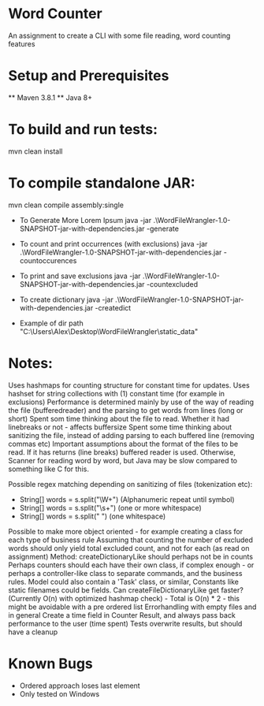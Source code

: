 # Word Counter

An assignment to create a CLI with some file reading, word counting features

# Setup and Prerequisites

** Maven 3.8.1
** Java 8+

# To build and run tests:
mvn clean install

# To compile standalone JAR:
mvn clean compile assembly:single


* To Generate More Lorem Ipsum
java -jar .\WordFileWrangler-1.0-SNAPSHOT-jar-with-dependencies.jar -generate <filecount> <wordcount> <filename>

* To count and print occurrences (with exclusions)
java -jar .\WordFileWrangler-1.0-SNAPSHOT-jar-with-dependencies.jar -countoccurences <absolute path to dir>

* To print and save exclusions
java -jar .\WordFileWrangler-1.0-SNAPSHOT-jar-with-dependencies.jar -countexcluded <absolute path to dir>

* To create dictionary
java -jar .\WordFileWrangler-1.0-SNAPSHOT-jar-with-dependencies.jar -createdict <absolute path to dir>

* Example of dir path
"C:\Users\Alex\Desktop\WordFileWrangler\static_data\"

# Notes:
Uses hashmaps for counting structure for constant time for updates. Uses hashset for string collections with (1) constant time (for example in exclusions)
Performance is determined mainly by use of the way of reading the file (bufferedreader) and the parsing to get words from lines (long or short)
Spent som time thinking about the file to read. Whether it had linebreaks or not - affects buffersize
Spent some time thinking about sanitizing the file, instead of adding parsing to each buffered line (removing commas etc)
Important assumptions about the format of the files to be read. If it has returns (line breaks) buffered reader is used.
Otherwise, Scanner for reading word by word, but Java may be slow compared to something like C for this.

Possible regex matching depending on sanitizing of files (tokenization etc):
* String[] words = s.split("\\W+") (Alphanumeric repeat until symbol)
* String[] words = s.split("\\s+") (one or more whitespace)
* String[] words = s.split(" ") (one whitespace)

Possible to make more object oriented - for example creating a class for each type of business rule
Assuming that counting the number of excluded words should only yield total excluded count, and not for each (as read on assignment)
Method: createDictionaryLike should perhaps not be in counts
Perhaps counters should each have their own class, if complex enough - or perhaps a controller-like class to separate commands, and the business rules. Model could also contain a 'Task' class, or similar,
Constants like static filenames could be fields.
Can createFileDictionaryLike get faster? (Currently O(n) with optimized hashmap check) - Total is O(n) * 2 - this might be avoidable with a pre ordered list
Errorhandling with empty files and in general
Create a time field in Counter Result, and always pass back performance to the user (time spent)
Tests overwrite results, but should have a cleanup

# Known Bugs
* Ordered approach loses last element
* Only tested on Windows